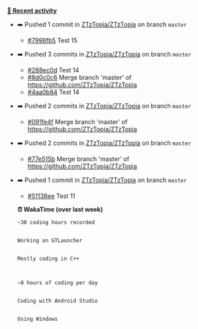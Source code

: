 **[📰 Recent activity](https://github.com/ZTzTopia)**
* ➡️ Pushed 1 commit in [ZTzTopia/ZTzTopia](https://github.com/ZTzTopia/ZTzTopia) on branch `master`
  * [#7998fb5](https://github.com/ZTzTopia/ZTzTopia/commit/7998fb5) Test 15
* ➡️ Pushed 3 commits in [ZTzTopia/ZTzTopia](https://github.com/ZTzTopia/ZTzTopia) on branch `master`
  * [#288ec0d](https://github.com/ZTzTopia/ZTzTopia/commit/288ec0d) Test 14
  * [#8d0c0c6](https://github.com/ZTzTopia/ZTzTopia/commit/8d0c0c6) Merge branch &#39;master&#39; of https://github.com/ZTzTopia/ZTzTopia
  * [#4aa0b84](https://github.com/ZTzTopia/ZTzTopia/commit/4aa0b84) Test 14
* ➡️ Pushed 2 commits in [ZTzTopia/ZTzTopia](https://github.com/ZTzTopia/ZTzTopia) on branch `master`
  * [#091fe4f](https://github.com/ZTzTopia/ZTzTopia/commit/091fe4f) Merge branch &#39;master&#39; of https://github.com/ZTzTopia/ZTzTopia
* ➡️ Pushed 2 commits in [ZTzTopia/ZTzTopia](https://github.com/ZTzTopia/ZTzTopia) on branch `master`
  * [#77e515b](https://github.com/ZTzTopia/ZTzTopia/commit/77e515b) Merge branch &#39;master&#39; of https://github.com/ZTzTopia/ZTzTopia
* ➡️ Pushed 1 commit in [ZTzTopia/ZTzTopia](https://github.com/ZTzTopia/ZTzTopia) on branch `master`
  * [#51138ee](https://github.com/ZTzTopia/ZTzTopia/commit/51138ee) Test 11


 
  **⏰ WakaTime (over last week)**
  
    
    
      ~30 coding hours recorded
    
    
      Working on GTLauncher
    
    
      Mostly coding in C++
    
    
    
      ~8 hours of coding per day
    
    
      Coding with Android Studio
    
    
      Using Windows
    
   
 